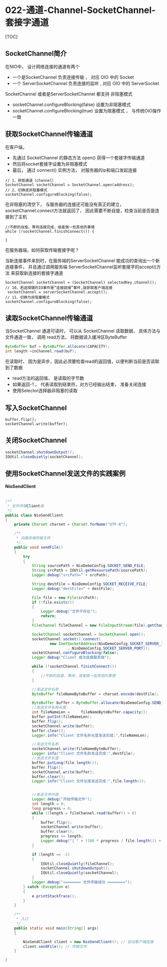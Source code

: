 # 022-通道-Channel-SocketChannel-套接字通道

[TOC]

## SocketChannel简介

在NIO中， 设计网络连接的通道有两个

- 一个是SocketChannel 负责连接传输 ， 对应 OIO 中的 Socket
- 一个 ServerSocketChannel 负责连接的监听 , 对应 OIO 中的 ServerSocket

SocketChannel 或者是ServerSocketChannel  都支持 非阻塞模式

- socketChannel.configureBlocking(false) 设置为非阻塞模式
- socketChannel.configureBlocking(true) 设置为阻塞模式 ， 与传统OIO操作一致

## 获取SocketChannel传输通道

在客户端， 

- 先通过 SocketChannel 的静态方法 open() 获得一个套接字传输通道
- 然后将socket套接字设置为非阻塞模式
- 最后， 通过 connect() 实例方法， 对服务器的ip和端口发起连接

```
// 1、获取通道（channel）
SocketChannel socketChannel = SocketChannel.open(address);
// 2、切换成非阻塞模式
socketChannel.configureBlocking(false);
```

在非阻塞的清空下， 与服务器的连接还可能没有真正的建立，socketChannel.connect方法就返回了， 因此需要不断自旋，检查当前是否是连接到了主机

```
//不断的自旋、等待连接完成，或者做一些其他的事情
while (!socketChannel.finishConnect()) {

}
```

在服务器端，如何获取传输套接字呢？

当新连接事件来到时，在服务端的ServerSocketChannel 能成功的查询出一个新连接事件， 并且通过调用服务端 ServerSocketChannel监听套接字的accept()方法 来获取新连接的套接字通道

```
SocketChannel socketChannel = (SocketChannel) selectedKey.channel();
// 10、若选择键的IO事件是“连接就绪”事件,就获取客户端连接
 socketChannel = serverSocketChannel.accept();
// 11、切换为非阻塞模式
socketChannel.configureBlocking(false);
```

## 读取SocketChannel传输通道

当SocketChannel 通道可读时， 可以从 SocketChannel 读取数据， 具体方法与文件通道一致， 调用 read方法， 将数据读入缓冲区ByteBuffer

```java
ByteBuffer buf = ByteBuffer.allocate(CAPACITY);
int length =inChannel.read(buf);
```

在读取时， 因为是异步，因此必须要检查read的返回值，以便判断当前是否读取到了数据

- read方法的返回值， 是读取的字节数
- 如果返回-1 ， 代表读取到结束符，对方已经输出结束， 准备关闭连接
- 使用Selector选择器非阻塞的读取

## 写入SocketChannel

```
buffer.flip();
socketChannel.write(buffer);
```

## 关闭SocketChannel

```java
socketChannel.shutdownOutput();
IOUtil.closeQuietly(socketChannel);
```

## 使用SocketChannel发送文件的实践案例

#### NioSendClient

```java

/**
 * 文件传输Client端
 */
public class NioSendClient
{
    private Charset charset = Charset.forName("UTF-8");

    /**
     * 向服务端传输文件
     */
    public void sendFile()
    {
        try
        {
            String sourcePath = NioDemoConfig.SOCKET_SEND_FILE;
            String srcPath = IOUtil.getResourcePath(sourcePath);
            Logger.debug("srcPath=" + srcPath);

            String destFile = NioDemoConfig.SOCKET_RECEIVE_FILE;
            Logger.debug("destFile=" + destFile);

            File file = new File(srcPath);
            if (!file.exists())
            {
                Logger.debug("文件不存在");
                return;
            }
            FileChannel fileChannel = new FileInputStream(file).getChannel();

            SocketChannel socketChannel = SocketChannel.open();
            socketChannel.socket().connect(
                    new InetSocketAddress(NioDemoConfig.SOCKET_SERVER_IP
                            , NioDemoConfig.SOCKET_SERVER_PORT));
            socketChannel.configureBlocking(false);
            Logger.debug("Client 成功连接服务端");

            while (!socketChannel.finishConnect())
            {
                //不断的自旋、等待，或者做一些其他的事情
            }

            //发送文件名称
            ByteBuffer fileNameByteBuffer = charset.encode(destFile);

            ByteBuffer buffer = ByteBuffer.allocate(NioDemoConfig.SEND_BUFFER_SIZE);
            //发送文件名称长度
            int fileNameLen =     fileNameByteBuffer.capacity();
            buffer.putInt(fileNameLen);
            buffer.flip();
            socketChannel.write(buffer);
            buffer.clear();
            Logger.info("Client 文件名称长度发送完成:",fileNameLen);

            //发送文件名称
            socketChannel.write(fileNameByteBuffer);
            Logger.info("Client 文件名称发送完成:",destFile);
            //发送文件长度
            buffer.putLong(file.length());
            buffer.flip();
            socketChannel.write(buffer);
            buffer.clear();
            Logger.info("Client 文件长度发送完成:",file.length());


            //发送文件内容
            Logger.debug("开始传输文件");
            int length = 0;
            long progress = 0;
            while ((length = fileChannel.read(buffer)) > 0)
            {
                buffer.flip();
                socketChannel.write(buffer);
                buffer.clear();
                progress += length;
                Logger.debug("| " + (100 * progress / file.length()) + "% |");
            }

            if (length == -1)
            {
                IOUtil.closeQuietly(fileChannel);
                socketChannel.shutdownOutput();
                IOUtil.closeQuietly(socketChannel);
            }
            Logger.debug("======== 文件传输成功 ========");
        } catch (Exception e)
        {
            e.printStackTrace();
        }
    }

    /**
     * 入口
     */
    public static void main(String[] args)
    {

        NioSendClient client = new NioSendClient(); // 启动客户端连接
        client.sendFile(); // 传输文件
    }

}
```



